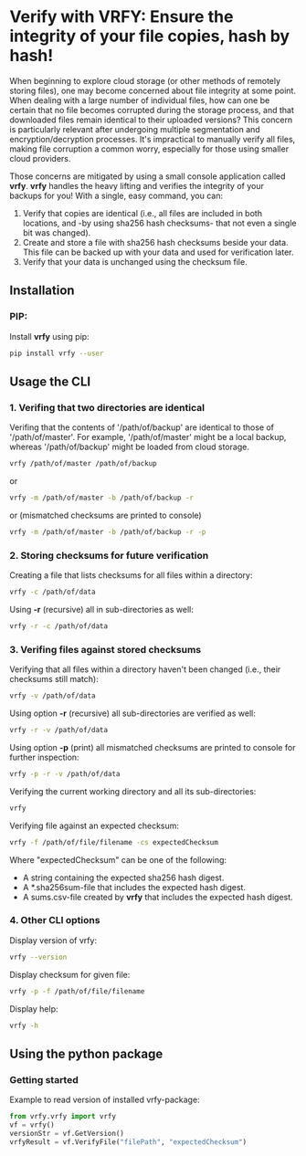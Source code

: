 ﻿# Verify with VRFY: Ensure the integrity of your file copies, hash by hash!

When beginning to explore cloud storage (or other methods of remotely storing files), one may become concerned about file integrity at some point. When dealing with a large number of individual files, how can one be certain that no file becomes corrupted during the storage process, and that downloaded files remain identical to their uploaded versions? This concern is particularly relevant after undergoing multiple segmentation and encryption/decryption processes. It's impractical to manually verify all files, making file corruption a common worry, especially for those using smaller cloud providers. 

Those concerns are mitigated by using a small console application called **vrfy**. **vrfy** handles the heavy lifting and verifies the integrity of your backups for you!
With a single, easy command, you can:

1. Verify that copies are identical (i.e., all files are included in both locations, and -by using sha256 hash checksums- that not even a single bit was changed).
2. Create and store a file with sha256 hash checksums beside your data. This file can be backed up with your data and used for verification later.
3. Verify that your data is unchanged using the checksum file.

## Installation
### PIP: 
Install **vrfy** using pip:
```bash
pip install vrfy --user
```
 
## Usage the CLI
### 1. Verifing that two directories are identical
Verifing that the contents of '/path/of/backup' are identical to those of '/path/of/master'. For example, '/path/of/master' might be a local backup, whereas '/path/of/backup' might be loaded from cloud storage. 
```bash
vrfy /path/of/master /path/of/backup
```
or
```bash
vrfy -m /path/of/master -b /path/of/backup -r
```
or (mismatched checksums are printed to console)
```bash
vrfy -m /path/of/master -b /path/of/backup -r -p
```

### 2. Storing checksums for future verification
Creating a file that lists checksums for all files within a directory:
```bash
vrfy -c /path/of/data
```
Using **-r** (recursive) all in sub-directories as well:
```bash
vrfy -r -c /path/of/data
```

### 3. Verifing files against stored checksums
Verifying that all files within a directory haven't been changed (i.e., their checksums still match):
```bash
vrfy -v /path/of/data
```
Using option **-r** (recursive) all sub-directories are verified as well:
```bash
vrfy -r -v /path/of/data
```
Using option **-p** (print) all mismatched checksums are printed to console for further inspection:
```bash
vrfy -p -r -v /path/of/data
```
Verifying the current working directory and all its sub-directories:
```bash
vrfy
```
Verifying file against an expected checksum:
```bash
vrfy -f /path/of/file/filename -cs expectedChecksum
```
Where "expectedChecksum" can be one of the following:
- A string containing the expected sha256 hash digest.
- A *.sha256sum-file that includes the expected hash digest.
- A sums.csv-file created by **vrfy** that includes the expected hash digest.

### 4. Other CLI options
Display version of vrfy:
```bash
vrfy --version
```
Display checksum for given file:
```bash
vrfy -p -f /path/of/file/filename
```
Display help:
```bash
vrfy -h
```

## Using the python package
### Getting started
Example to read version of installed vrfy-package:
```python
from vrfy.vrfy import vrfy
vf = vrfy()
versionStr = vf.GetVersion()
vrfyResult = vf.VerifyFile("filePath", "expectedChecksum")
```
